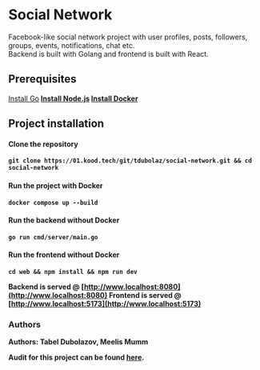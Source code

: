 # Social Network

Facebook-like social network project with user profiles, posts, followers, groups, events, notifications, chat etc.<br>
Backend is built with Golang and frontend is built with React.

## Prerequisites

[Install Go](https://go.dev)<b>
[Install Node.js](https://nodejs.org/en/)<b>
[Install Docker](https://www.docker.com)<b>

## Project installation

#### Clone the repository

```
git clone https://01.kood.tech/git/tdubolaz/social-network.git && cd social-network
```

#### Run the project with Docker

```
docker compose up --build
```

#### Run the backend without Docker

```
go run cmd/server/main.go
```

#### Run the frontend without Docker

```
cd web && npm install && npm run dev
```

Backend is served @ [http://www.localhost:8080](http://www.localhost:8080)<b>
Frontend is served @ [http://www.localhost:5173](http://www.localhost:5173)

### Authors

Authors: Tabel Dubolazov, Meelis Mumm

<b>Audit</b> for this project can be found [here](https://01.kood.tech/git/root/public/src/branch/master/subjects/social-network/audit).
